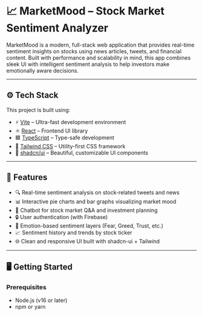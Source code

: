 # 📈 MarketMood – Stock Market Sentiment Analyzer

MarketMood is a modern, full-stack web application that provides real-time sentiment insights on stocks using news articles, tweets, and financial content. Built with performance and scalability in mind, this app combines sleek UI with intelligent sentiment analysis to help investors make emotionally aware decisions.

---

## ⚙️ Tech Stack

This project is built using:

- ⚡ [Vite](https://vitejs.dev/) – Ultra-fast development environment
- ⚛️ [React](https://reactjs.org/) – Frontend UI library
- 🟦 [TypeScript](https://www.typescriptlang.org/) – Type-safe development
- 🎨 [Tailwind CSS](https://tailwindcss.com/) – Utility-first CSS framework
- 🧩 [shadcn/ui](https://ui.shadcn.com/) – Beautiful, customizable UI components

---

## 🚀 Features

- 🔍 Real-time sentiment analysis on stock-related tweets and news
- 📊 Interactive pie charts and bar graphs visualizing market mood
- 🤖 Chatbot for stock market Q&A and investment planning
- 🔒 User authentication (with Firebase)
- 🧠 Emotion-based sentiment layers (Fear, Greed, Trust, etc.)
- 📈 Sentiment history and trends by stock ticker
- 🌐 Clean and responsive UI built with shadcn-ui + Tailwind

---

## 🖥️ Getting Started

### Prerequisites

- Node.js (v16 or later)
- npm or yarn







